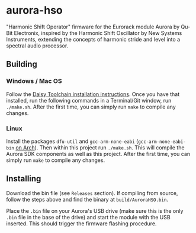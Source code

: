 # aurora-hso

"Harmonic Shift Operator" firmware for the Eurorack module Aurora by Qu-Bit
Electronix, inspired by the Harmonic Shift Oscillator by New Systems
Instruments, extending the concepts of harmonic stride and level into a
spectral audio processor.

## Building

### Windows / Mac OS

Follow the [Daisy Toolchain installation
instructions](https://github.com/Qu-Bit-Electronix/Aurora-SDK/?tab=readme-ov-file#installing-the-toolchain).
Once you have that installed, run the following commands in a Terminal/Git
window, run `./make.sh`.  After the first time, you can simply run `make` to
compile any changes.

### Linux

Install the packages `dfu-util` and `gcc-arm-none-eabi`
(`gcc-arm-none-eabi-bin` [on Arch](https://madskjeldgaard.dk/posts/daisy-setup/)).
Then within this project run `./make.sh`.  This will compile the Aurora SDK
components as well as this project.  After the first time, you can simply run
`make` to compile any changes.

## Installing

Download the bin file (see `Releases` section).  If compiling from source,
follow the steps above and find the binary at `build/AuroraHSO.bin`.

Place the `.bin` file on your Aurora's USB drive (make sure this is the only
`.bin` file in the base of the drive) and start the module with the USB
inserted.  This should trigger the firmware flashing procedure.

